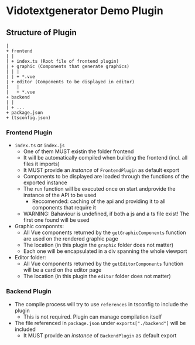 # Vidotextgenerator Demo Plugin
## Structure of Plugin
```
|
+ frontend
| |
| + index.ts (Root file of frontend plugin)
| + graphic (Components that generate graphics)
| | |
| | + *.vue
| + editor (Components to be displayed in editor)
|   |
|   + *.vue
+ backend
| |
| + ...
+ package.json
+ (tsconfig.json)
```

### Frontend Plugin
- `index.ts` or `index.js`
    - One of them MUST existin the folder frontend
    - It will be automatically compiled when building the frontend (incl. all files it imports)
    - It MUST provide an _instance_ of `FrontendPlugin` as default export
    - Components to be displayed are loaded through the functions of the exported instance
    - The `run` function will be executed once on start andprovide the instance of the API to be used
        - Reccomended: caching of the api and providing it to all components that require it
    - WARNING: Bahaviour is undefined, if both a js and a ts file exist! The first one found will be used
- Graphic componnts:
    - All Vue components returned by the `getGraphicComponents` function are used on the rendered graphic page
    - The location (in this plugin the `graphic` folder does not matter)
    - Each one will be encapsulated in a div spanning the whole viewport
- Editor folder:
    - All Vue components returned by the `getEditorComponents` function will be a card on the editor page
    - The location (in this plugin the `editor` folder does not matter)

### Backend Plugin
- The compile process will try to use `references` in tsconfig to include the plugin
    - This is not required. Plugin can manage compilation itself
- The file referenced in `package.json` under `exports["./backend"]` will be included
    - It MUST provide an _instance_ of `BackendPlugin` as default export